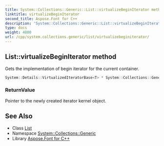 ```yaml
---
title: System::Collections::Generic::List::virtualizeBeginIterator method
linktitle: virtualizeBeginIterator
second_title: Aspose.Font for C++
description: 'System::Collections::Generic::List::virtualizeBeginIterator method. Gets the implementation of begin iterator for the current container in C++.'
type: docs
weight: 4800
url: /cpp/system.collections.generic/list/virtualizebeginiterator/
---
```

## List::virtualizeBeginIterator method


Gets the implementation of begin iterator for the current container.

```cpp
System::Details::VirtualizedIteratorBase<T> * System::Collections::Generic::List<T>::virtualizeBeginIterator() override
```


### ReturnValue

Pointer to the newly created iterator kernel object.

## See Also

* Class [List](../)
* Namespace [System::Collections::Generic](../../)
* Library [Aspose.Font for C++](../../../)
